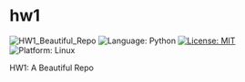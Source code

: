 # hw1
![HW1_Beautiful_Repo](https://github.com/ncsu-csc-510/hw1/actions/workflows/python-app.yml/badge.svg?event=push)
<img alt="Language: Python" src="https://img.shields.io/badge/Language-Python-yellow"> <!-- Language-Python -->
<a href="https://github.com/ncsu-csc-510/hw1/blob/main/LICENSE"><img alt="License: MIT" src="https://img.shields.io/badge/License-MIT-purple"></a> <!-- License-MIT -->
<img alt="Platform: Linux" src="https://img.shields.io/badge/Linux-FCC624?style=for-the-badge&logo=linux&logoColor=black"> <!-- Platform-Linux -->

HW1: A Beautiful Repo
